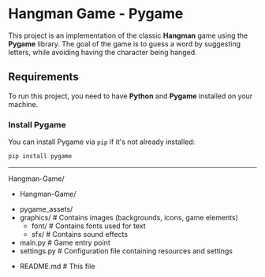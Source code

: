 # Hangman Game - Pygame

This project is an implementation of the classic **Hangman** game using the **Pygame** library. The goal of the game is to guess a word by suggesting letters, while avoiding having the character being hanged.

## Requirements

To run this project, you need to have **Python** and **Pygame** installed on your machine.

### Install Pygame

You can install Pygame via `pip` if it's not already installed:

```bash
pip install pygame
```  
***  

Hangman-Game/
+ Hangman-Game/
 * pygame_assets/
 * graphics/          # Contains images (backgrounds, icons, game elements)
    * font/              # Contains fonts used for text
    * sfx/               # Contains sound effects
 * main.py              # Game entry point
 * settings.py         # Configuration file containing resources and settings
+ README.md            # This file



  

